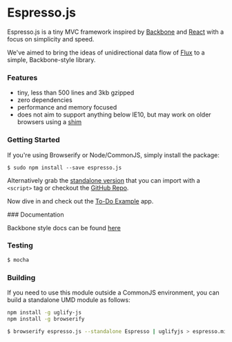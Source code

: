 # Espresso.js

Espresso.js is a tiny MVC framework inspired by [Backbone](http://backbonejs.org) and [React](http://facebook.github.io/react/) with a focus on simplicity and speed.

We've aimed to bring the ideas of unidirectional data flow of [Flux](http://facebook.github.io/flux/docs/overview.html) to a simple, Backbone-style library.

### Features

- tiny, less than 500 lines and 3kb gzipped
- zero dependencies
- performance and memory focused
- does not aim to support anything below IE10, but may work on older browsers using a [shim](https://github.com/termi/ES5-DOM-SHIM)

### Getting Started

If you're using Browserify or Node/CommonJS, simply install the package:

```$ sudo npm install --save espresso.js```

Alternatively grab the [standalone version](https://raw.githubusercontent.com/techlayer/espresso.js/master/espresso.min.js?token=AAamF6ZPKrH6WZ5pN6wwM4QtQphAdmbLks5Ua2ecwA%3D%3D) that you can import with a `<script>` tag or checkout the [GitHub Repo](https://github.com/techlayer/espresso.js).

Now dive in and check out the [To-Do Example](https://github.com/techlayer/espresso.js/tree/master/examples/todomvc) app.

### Documentation

Backbone style docs can be found [here](https://cdn.rawgit.com/techlayer/espresso.js/master/docs/index.html)

### Testing

``` bash
$ mocha
```

### Building

If you need to use this module outside a CommonJS environment, 
you can build a standalone UMD module as follows:

``` bash
npm install -g uglify-js
npm install -g browserify

$ browserify espresso.js --standalone Espresso | uglifyjs > espresso.min.js
```

